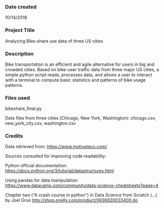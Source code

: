 ### Date created
10/14/2018
### Project Title
Analyzing Bike-share use data of three US cities

### Description
Bike transportation is an efficient and agile alternative for users in big and
crowded cities. Based on bike-user traffic data from three major US cities,
a simple python script reads, processes data, and allows a user to interact with
a terminal to compute basic statistics and patterns of bike usage patterns.

### Files used
bikeshare_final.py

Data files from three cities (Chicago, New York, Washington):
chicago.csv, new_york_city.csv, washington.csv


### Credits
Data retrieved from:
https://www.motivateco.com/

Sources consulted for improving code readability:

Python official documentation:
https://docs.python.org/3/tutorial/datastructures.html

Using pandas for data manipulation:
https://www.datacamp.com/community/data-science-cheatsheets?page=4

Chapter two ("A crash course in python") in Data Science from Scratch
(...) by Joel Grus
http://shop.oreilly.com/product/0636920033400.do
